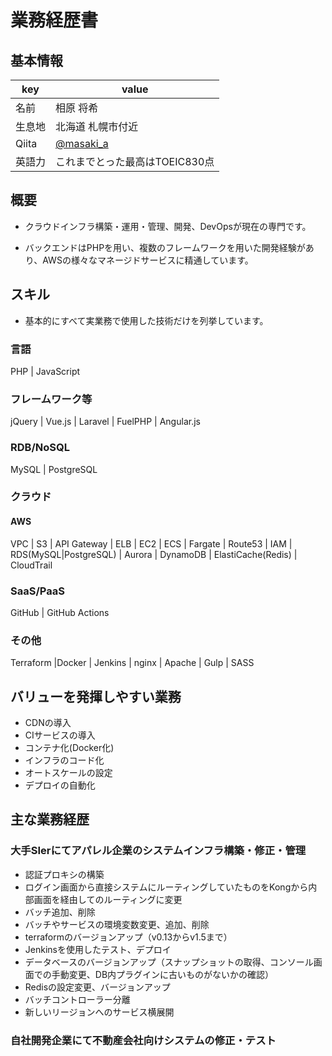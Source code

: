 # 業務経歴書

## 基本情報

|key|value|
|----|----|
|名前|相原 将希|
|生息地|北海道 札幌市付近|
|Qiita|[@masaki_a](https://qiita.com/masaki_a)|
|英語力|これまでとった最高はTOEIC830点|

## 概要

- クラウドインフラ構築・運用・管理、開発、DevOpsが現在の専門です。

- バックエンドはPHPを用い、複数のフレームワークを用いた開発経験があり、AWSの様々なマネージドサービスに精通しています。

## スキル

- 基本的にすべて実業務で使用した技術だけを列挙しています。

### 言語

PHP | JavaScript

### フレームワーク等

jQuery | Vue.js | Laravel | FuelPHP |  Angular.js

### RDB/NoSQL

MySQL | PostgreSQL

### クラウド

#### AWS

VPC | S3 | API Gateway | ELB | EC2 | ECS | Fargate | Route53 | IAM | RDS(MySQL|PostgreSQL) | Aurora | DynamoDB | ElastiCache(Redis) | CloudTrail

### SaaS/PaaS

GitHub | GitHub Actions

### その他

Terraform |Docker | Jenkins | nginx | Apache | Gulp | SASS 

## バリューを発揮しやすい業務

- CDNの導入
- CIサービスの導入
- コンテナ化(Docker化)
- インフラのコード化
- オートスケールの設定
- デプロイの自動化


## 主な業務経歴

### 大手SIerにてアパレル企業のシステムインフラ構築・修正・管理
- 認証プロキシの構築
- ログイン画面から直接システムにルーティングしていたものをKongから内部画面を経由してのルーティングに変更
- バッチ追加、削除
- バッチやサービスの環境変数変更、追加、削除
- terraformのバージョンアップ（v0.13からv1.5まで）
- Jenkinsを使用したテスト、デプロイ
- データベースのバージョンアップ（スナップショットの取得、コンソール画面での手動変更、DB内プラグインに古いものがないかの確認）
- Redisの設定変更、バージョンアップ
- バッチコントローラー分離
- 新しいリージョンへのサービス横展開

### 自社開発企業にて不動産会社向けシステムの修正・テスト
